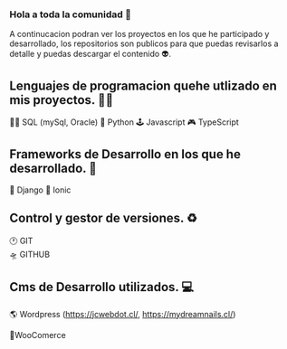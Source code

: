 ### Hola a toda la comunidad 👋 

A continucacion podran ver los proyectos en los que he participado y desarrollado, los repositorios son publicos para que puedas revisarlos a detalle y puedas descargar el contenido 👽.

## Lenguajes de programacion quehe utlizado en mis proyectos. 🐱‍👤

👨‍🚀 SQL (mySql, Oracle) 
🐍 Python 
🕹 Javascript 
🎮 TypeScript 

## Frameworks de Desarrollo en los que he desarrollado. 🤖

🦘 Django 
💠 Ionic

## Control y gestor de versiones. ♻

🕐 GIT  
🛸 GITHUB

## Cms de Desarrollo utilizados. 💻

🌎 Wordpress
(https://jcwebdot.cl/, https://mydreamnails.cl/)

🛒WooComerce




<!--
**Jordaan23/Jordaan23** is a ✨ _special_ ✨ repository because its `README.md` (this file) appears on your GitHub profile.

Here are some ideas to get you started:

- 🔭 I’m currently working on ...
- 🌱 I’m currently learning ...
- 👯 I’m looking to collaborate on ...
- 🤔 I’m looking for help with ...
- 💬 Ask me about ...
- 📫 How to reach me: ...
- 😄 Pronouns: ...
- ⚡ Fun fact: ...
--> 
